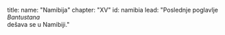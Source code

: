 title: 
    name: "Namibija"
    chapter: "XV"
id: namibia
lead: "Poslednje poglavlje <em>Bantustana</em><br>dešava se u Namibiji."